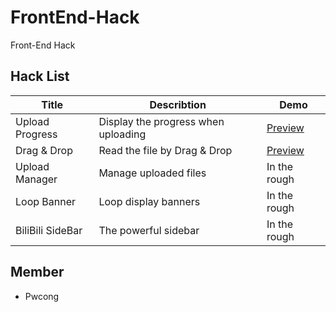 # FrontEnd-Hack
Front-End Hack

## Hack List
|Title            |Describtion                         |Demo                                                          |
|-----------------|------------------------------------|--------------------------------------------------------------|
|Upload Progress  |Display the progress when uploading |[Preview](http://pwcong.me/FrontEnd-Hack/src/upload-progress) |
|Drag & Drop      |Read the file by Drag & Drop        |[Preview](http://pwcong.me/FrontEnd-Hack/src/drag-and-drop)   |
|Upload Manager   |Manage uploaded files               |In the rough                                                  |
|Loop Banner      |Loop display banners                |In the rough                                                  |
|BiliBili SideBar |The powerful sidebar                |In the rough                                                  |

## Member
* Pwcong